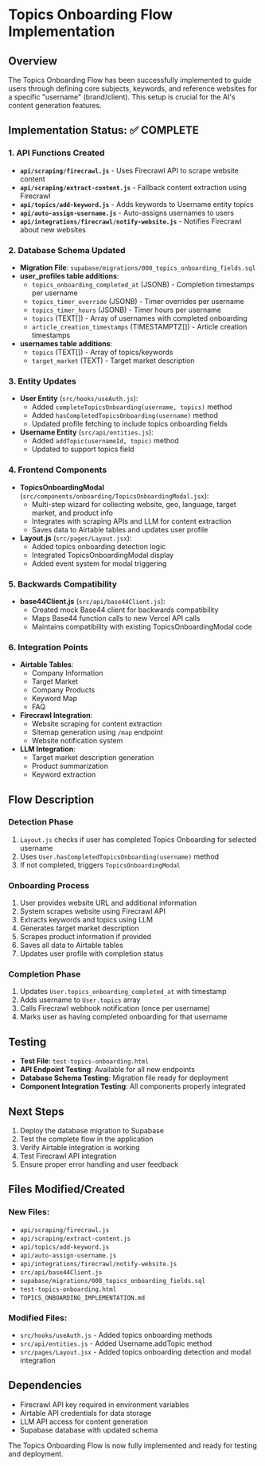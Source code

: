 # Topics Onboarding Flow Implementation

## Overview
The Topics Onboarding Flow has been successfully implemented to guide users through defining core subjects, keywords, and reference websites for a specific "username" (brand/client). This setup is crucial for the AI's content generation features.

## Implementation Status: ✅ COMPLETE

### 1. API Functions Created
- **`api/scraping/firecrawl.js`** - Uses Firecrawl API to scrape website content
- **`api/scraping/extract-content.js`** - Fallback content extraction using Firecrawl
- **`api/topics/add-keyword.js`** - Adds keywords to Username entity topics
- **`api/auto-assign-username.js`** - Auto-assigns usernames to users
- **`api/integrations/firecrawl/notify-website.js`** - Notifies Firecrawl about new websites

### 2. Database Schema Updated
- **Migration File**: `supabase/migrations/008_topics_onboarding_fields.sql`
- **user_profiles table additions**:
  - `topics_onboarding_completed_at` (JSONB) - Completion timestamps per username
  - `topics_timer_override` (JSONB) - Timer overrides per username
  - `topics_timer_hours` (JSONB) - Timer hours per username
  - `topics` (TEXT[]) - Array of usernames with completed onboarding
  - `article_creation_timestamps` (TIMESTAMPTZ[]) - Article creation timestamps
- **usernames table additions**:
  - `topics` (TEXT[]) - Array of topics/keywords
  - `target_market` (TEXT) - Target market description

### 3. Entity Updates
- **User Entity** (`src/hooks/useAuth.js`):
  - Added `completeTopicsOnboarding(username, topics)` method
  - Added `hasCompletedTopicsOnboarding(username)` method
  - Updated profile fetching to include topics onboarding fields
- **Username Entity** (`src/api/entities.js`):
  - Added `addTopic(usernameId, topic)` method
  - Updated to support topics field

### 4. Frontend Components
- **TopicsOnboardingModal** (`src/components/onboarding/TopicsOnboardingModal.jsx`):
  - Multi-step wizard for collecting website, geo, language, target market, and product info
  - Integrates with scraping APIs and LLM for content extraction
  - Saves data to Airtable tables and updates user profile
- **Layout.js** (`src/pages/Layout.jsx`):
  - Added topics onboarding detection logic
  - Integrated TopicsOnboardingModal display
  - Added event system for modal triggering

### 5. Backwards Compatibility
- **base44Client.js** (`src/api/base44Client.js`):
  - Created mock Base44 client for backwards compatibility
  - Maps Base44 function calls to new Vercel API calls
  - Maintains compatibility with existing TopicsOnboardingModal code

### 6. Integration Points
- **Airtable Tables**:
  - Company Information
  - Target Market  
  - Company Products
  - Keyword Map
  - FAQ
- **Firecrawl Integration**:
  - Website scraping for content extraction
  - Sitemap generation using `/map` endpoint
  - Website notification system
- **LLM Integration**:
  - Target market description generation
  - Product summarization
  - Keyword extraction

## Flow Description

### Detection Phase
1. `Layout.js` checks if user has completed Topics Onboarding for selected username
2. Uses `User.hasCompletedTopicsOnboarding(username)` method
3. If not completed, triggers `TopicsOnboardingModal`

### Onboarding Process
1. User provides website URL and additional information
2. System scrapes website using Firecrawl API
3. Extracts keywords and topics using LLM
4. Generates target market description
5. Scrapes product information if provided
6. Saves all data to Airtable tables
7. Updates user profile with completion status

### Completion Phase
1. Updates `User.topics_onboarding_completed_at` with timestamp
2. Adds username to `User.topics` array
3. Calls Firecrawl webhook notification (once per username)
4. Marks user as having completed onboarding for that username

## Testing
- **Test File**: `test-topics-onboarding.html`
- **API Endpoint Testing**: Available for all new endpoints
- **Database Schema Testing**: Migration file ready for deployment
- **Component Integration Testing**: All components properly integrated

## Next Steps
1. Deploy the database migration to Supabase
2. Test the complete flow in the application
3. Verify Airtable integration is working
4. Test Firecrawl API integration
5. Ensure proper error handling and user feedback

## Files Modified/Created
### New Files:
- `api/scraping/firecrawl.js`
- `api/scraping/extract-content.js`
- `api/topics/add-keyword.js`
- `api/auto-assign-username.js`
- `api/integrations/firecrawl/notify-website.js`
- `src/api/base44Client.js`
- `supabase/migrations/008_topics_onboarding_fields.sql`
- `test-topics-onboarding.html`
- `TOPICS_ONBOARDING_IMPLEMENTATION.md`

### Modified Files:
- `src/hooks/useAuth.js` - Added topics onboarding methods
- `src/api/entities.js` - Added Username.addTopic method
- `src/pages/Layout.jsx` - Added topics onboarding detection and modal integration

## Dependencies
- Firecrawl API key required in environment variables
- Airtable API credentials for data storage
- LLM API access for content generation
- Supabase database with updated schema

The Topics Onboarding Flow is now fully implemented and ready for testing and deployment.
